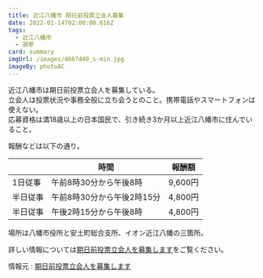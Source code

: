 ```yaml
---
title: 近江八幡市 期日前投票立会人募集
date: 2022-01-14T02:00:00.616Z
tags:
  - 近江八幡市
  - 選挙
card: summary
imgUrl: /images/4667440_s-min.jpg
imageBy: photoAC
---
```

近江八幡市は期日前投票立会人を募集している。  
立会人は投票状況や事務全般に立ち会うとのこと。携帯電話やスマートフォンは使えない。  
応募資格は満18歳以上の日本国民で、引き続き3か月以上近江八幡市に住んでいること。  

報酬などは以下の通り。

||時間|報酬額|
|---|---|---|
|1日従事|午前8時30分から午後8時|9,600円|
|半日従事|午前8時30分から午後2時15分|4,800円|
|半日従事|午後2時15分から午後8時|4,800円|

場所は八幡市役所と安土町総合支所、イオン近江八幡の三箇所。

詳しい情報については[期日前投票立会人を募集します](https://www.city.omihachiman.lg.jp/bosyu/20732.html)をご覧ください。

情報元 : [期日前投票立会人を募集します](https://www.city.omihachiman.lg.jp/bosyu/20732.html)
